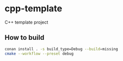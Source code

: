 # cpp-template
C++ template project

## How to build
```sh
conan install . -s build_type=Debug --build=missing
cmake --workflow --preset debug
```

